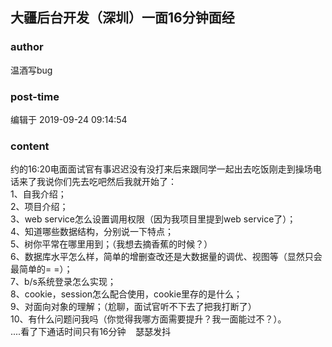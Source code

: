 ## 大疆后台开发（深圳）一面16分钟面经
### author 
温酒写bug
### post-time 

编辑于  2019-09-24 09:14:54
### content 
<div class="post-topic-des nc-post-content">
 约的16:20电面面试官有事迟迟没有没打来后来跟同学一起出去吃饭刚走到操场电话来了我说你们先去吃吧然后我就开始了：
 <br/>
 1、自我介绍；
 <br/>
 2、项目介绍；
 <br/>
 3、web service怎么设置调用权限（因为我项目里提到web service了）；
 <br/>
 4、知道哪些数据结构，分别说一下特点；
 <br/>
 5、树你平常在哪里用到；（我想去摘香蕉的时候？）
 <br/>
 6、数据库水平怎么样，简单的增删查改还是大数据量的调优、视图等（显然只会最简单的= =）；
 <br/>
 7、b/s系统登录怎么实现；
 <br/>
 8、cookie，session怎么配合使用，cookie里存的是什么；
 <br/>
 9、对面向对象的理解；（尬聊，面试官听不下去了把我打断了）
 <br/>
 <div>
  10、有什么问题问我吗（你觉得我哪方面需要提升？我一面能过不？）。
 </div>
 <div>
  ....看了下通话时间只有16分钟    瑟瑟发抖
  <br/>
 </div>
</div>
